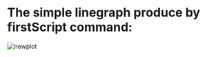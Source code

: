 # The simple linegraph produce by firstScript command:

![newplot](https://github.com/Anthony-0801/data-analytics/assets/141275535/320afb99-0757-4bee-907b-b8c53319dfb5)
